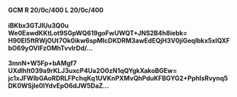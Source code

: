 #### GCM R 20/0c/400 L 20/0c/400
**iBKbx3GTJIUu3Q0u**<br/>**We0EawdKKtLot9SGpWQ619goFwUWQT+JNS2B4h8iebk=**<br/>**H90EI5ftRWjOUt7Ok0ikw6spMIcDKDRM3awEdEQjH3V0jiGeqlbkx5xlQXFbO69yOVlFzOMhTvvlrDd/...**<br/><br/>
**3mnN+W5Fp+bAMgf7**<br/>**UXdlhIt039a9rKLJ3uxcP4Ua2O0zN1qQYgkXakoBGEw=**<br/>**jc1xJFWIbGAoRDRLFPchqKq1UVKnPXMvQhPduKFBGYG2+PphIsRvynq5DK0WSjIe0lYdvEpO6dJW5DaZ...**